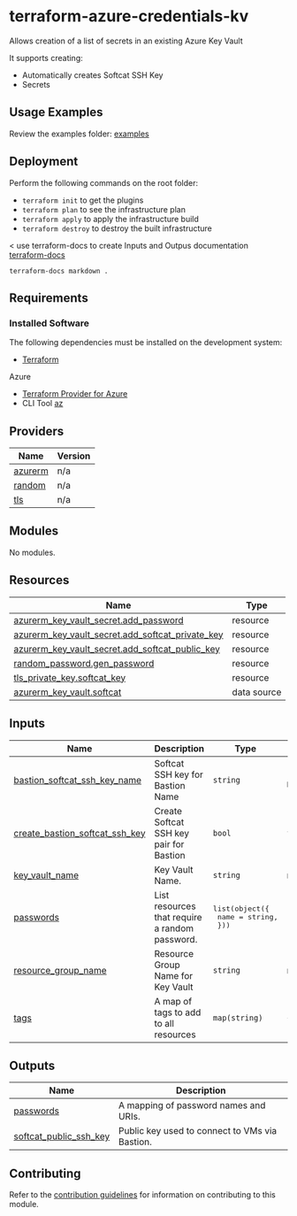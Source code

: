 # terraform-azure-credentials-kv

Allows creation of a list of secrets in an existing Azure Key Vault

It supports creating:

- Automatically creates Softcat SSH Key
- Secrets 


## Usage Examples
Review the examples folder: [examples](./examples)


## Deployment
Perform the following commands on the root folder:

- `terraform init` to get the plugins
- `terraform plan` to see the infrastructure plan
- `terraform apply` to apply the infrastructure build
- `terraform destroy` to destroy the built infrastructure


< use terraform-docs to create Inputs and Outpus documentation  [terraform-docs](https://github.com/terraform-docs/terraform-docs)

`terraform-docs markdown .`


## Requirements
### Installed Software
The following dependencies must be installed on the development system:

- [Terraform](https://www.terraform.io/downloads.html) 

Azure  
- [Terraform Provider for Azure](https://github.com/hashicorp/terraform-provider-azurerm)
- CLI Tool [az](https://docs.microsoft.com/en-us/cli/azure/)

## Providers

| Name | Version |
|------|---------|
| <a name="provider_azurerm"></a> [azurerm](#provider\_azurerm) | n/a |
| <a name="provider_random"></a> [random](#provider\_random) | n/a |
| <a name="provider_tls"></a> [tls](#provider\_tls) | n/a |

## Modules

No modules.

## Resources

| Name | Type |
|------|------|
| [azurerm_key_vault_secret.add_password](https://registry.terraform.io/providers/hashicorp/azurerm/latest/docs/resources/key_vault_secret) | resource |
| [azurerm_key_vault_secret.add_softcat_private_key](https://registry.terraform.io/providers/hashicorp/azurerm/latest/docs/resources/key_vault_secret) | resource |
| [azurerm_key_vault_secret.add_softcat_public_key](https://registry.terraform.io/providers/hashicorp/azurerm/latest/docs/resources/key_vault_secret) | resource |
| [random_password.gen_password](https://registry.terraform.io/providers/hashicorp/random/latest/docs/resources/password) | resource |
| [tls_private_key.softcat_key](https://registry.terraform.io/providers/hashicorp/tls/latest/docs/resources/private_key) | resource |
| [azurerm_key_vault.softcat](https://registry.terraform.io/providers/hashicorp/azurerm/latest/docs/data-sources/key_vault) | data source |

## Inputs

| Name | Description | Type | Default | Required |
|------|-------------|------|---------|:--------:|
| <a name="input_bastion_softcat_ssh_key_name"></a> [bastion\_softcat\_ssh\_key\_name](#input\_bastion\_softcat\_ssh\_key\_name) | Softcat SSH key for Bastion Name | `string` | `"Softcat-Bastion"` | no |
| <a name="input_create_bastion_softcat_ssh_key"></a> [create\_bastion\_softcat\_ssh\_key](#input\_create\_bastion\_softcat\_ssh\_key) | Create Softcat SSH key pair for Bastion | `bool` | `false` | no |
| <a name="input_key_vault_name"></a> [key\_vault\_name](#input\_key\_vault\_name) | Key Vault Name. | `string` | n/a | yes |
| <a name="input_passwords"></a> [passwords](#input\_passwords) | List resources that require a random password. | <pre>list(object({<br>    name = string,<br>  }))</pre> | `[]` | no |
| <a name="input_resource_group_name"></a> [resource\_group\_name](#input\_resource\_group\_name) | Resource Group Name for Key Vault | `string` | n/a | yes |
| <a name="input_tags"></a> [tags](#input\_tags) | A map of tags to add to all resources | `map(string)` | `{}` | no |

## Outputs

| Name | Description |
|------|-------------|
| <a name="output_passwords"></a> [passwords](#output\_passwords) | A mapping of password names and URIs. |
| <a name="output_softcat_public_ssh_key"></a> [softcat\_public\_ssh\_key](#output\_softcat\_public\_ssh\_key) | Public key used to connect to VMs via Bastion. |


## Contributing

Refer to the [contribution guidelines](./CONTRIBUTING.md) for information on contributing to this module.
